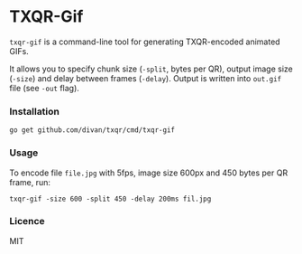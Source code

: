 # TXQR-Gif

`txqr-gif` is a command-line tool for generating TXQR-encoded animated GIFs.

It allows you to specify chunk size (`-split`, bytes per QR), output image size (`-size`) and delay between frames (`-delay`). Output is written into `out.gif` file (see `-out` flag).

### Installation

```
go get github.com/divan/txqr/cmd/txqr-gif

```

### Usage
To encode file `file.jpg` with 5fps, image size 600px and 450 bytes per QR frame, run:

```
txqr-gif -size 600 -split 450 -delay 200ms fil.jpg
```


### Licence

MIT
